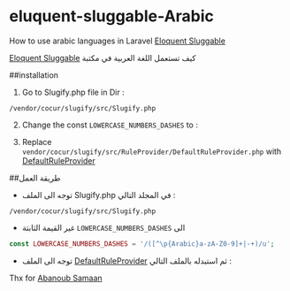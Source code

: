 # eluquent-sluggable-Arabic

How to use arabic languages in Laravel [Eloquent Sluggable](https://github.com/cviebrock/eloquent-sluggable)

 [Eloquent Sluggable](https://github.com/cviebrock/eloquent-sluggable) كيف تستعمل اللغة العربية في مكتبة

##installation 


1. Go to Slugify.php file in Dir :

 ```
/vendor/cocur/slugify/src/Slugify.php
```
    
2. Change the const `LOWERCASE_NUMBERS_DASHES` to :


3. Replace `vendor/cocur/slugify/src/RuleProvider/DefaultRuleProvider.php` with [DefaultRuleProvider](https://github.com/nodekits/eluquent-sluggable-arabic/blob/master/DefaultRuleProvider.php)


##طريقة العمل

- توجه الى الملف Slugify.php  في المجلد التالي : 
 ```
/vendor/cocur/slugify/src/Slugify.php
```
    
- غير القيمة الثابتة `LOWERCASE_NUMBERS_DASHES` الى 
  
 ```php
const LOWERCASE_NUMBERS_DASHES = '/([^\p{Arabic}a-zA-Z0-9]+|-+)/u';  
```

- توجه الى الملف [DefaultRuleProvider](https://github.com/nodekits/eluquent-sluggable-arabic/blob/master/DefaultRuleProvider.php) ثم استبدله بالملف التالي : 


Thx for [Abanoub Samaan](https://github.com/abanoubsamaan)
